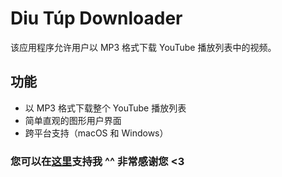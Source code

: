 # Diu Túp Downloader

该应用程序允许用户以 MP3 格式下载 YouTube 播放列表中的视频。

## 功能

- 以 MP3 格式下载整个 YouTube 播放列表
- 简单直观的图形用户界面
- 跨平台支持（macOS 和 Windows）

### 您可以在[这里](https://www.paypal.com/paypalme/hungpham2302)支持我 ^^ 非常感谢您 <3
